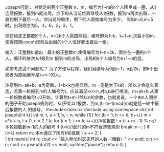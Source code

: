Joseph问题：
对给定的两个正整数 n，m，编号为1~n的n个人围坐成一圈，从1连续报数，报到m就出局，余下的从当前位置继续从1报数，报到m再次出局，一直到剩下最后一人。求出局的顺序，剩下的人原始编号为多少。
例如n=6,m=5时，出局顺序为5，4，6，2，3，1。

现在给定正整数K个人，n=2k个人氛围两组，编号即为1~k，k+1~n,求最小的m，使得按照joseph规则后出局的k个人恰好都出自后一组。

输入：正整数k
输出：最小的正整数m,使得编号为1~n=2k，围坐在一圈的n个人，循环的依次从1报到m.报到m的出局，出局的k个人编号为k+1~n的组。

如何考虑這个问题呢？
为了方便写程序，我们另编号为0到n-1，n到2k。前k个出局者为原始编号是k~n-1的人。

注意到m=ak+b，a为奇数。1<b<k也是显然。m一定是大于k的，所以才会這么表达，若第一轮报到m的人编号为t，应该满足k<t<n,对a,b进行推演，m=ak+b,从第一轮报数者编号t=0开始，计算到t+m-1除以n的余数，也就是说，一个由n人围坐的圈子开始joseph规则时，从t开始以1报数，到m,(t+m-1)mod(n)就是這一轮中最后报数的人 的编号。
    #include<stdio.h>
    #include<iostream>
    using namespace std;
    int joseph(int k){
	int m, t, a = 1, b, i, n;
	while (1){
		for (b = 1; b <= k; b++){
			m = a*k + b, t = 0, n = 2 * k;
			for (i = 1; i <= k; i++){//k轮报数
				t = (t + m - 1) % n;//本轮报数到m-1的人的编号
				if (t<k)//此时的m不符合游戏规则
					break;
				n--;
			}
			if (i>k)
				return m; 本m通过了所有k轮报数
		}
		a += 2;	
	}	
    }
    int main(){
	  int n;
	  cout << "输入参加约瑟夫环的人数（偶数）" << endl;
	  cin >> n;
	  cout << joseph(n/2) << endl;
	  system("pause");
	  return 0;
    }
